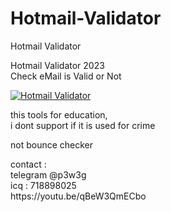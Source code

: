 # Hotmail-Validator
Hotmail Validator

<p>Hotmail Validator 2023<br>Check eMail is Valid or Not</p>

[![Hotmail Validator](https://user-images.githubusercontent.com/126732202/224477507-0f610a11-3929-4377-bd3a-b882ae826133.png "Hotmail Validator")](https://youtu.be/qBeW3QmECbo)

<p>this tools for education,<br>
i dont support if it is used for crime</p>

<p>not bounce checker</p>
<p>contact :<br>
telegram @p3w3g<br>
icq : 718898025<br>
https://youtu.be/qBeW3QmECbo</p>

